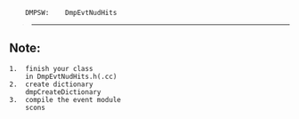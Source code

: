         DMPSW:    DmpEvtNudHits
>--------------------------------------------

Note:
-------------
    1.  finish your class
        in DmpEvtNudHits.h(.cc)
    2.  create dictionary
        dmpCreateDictionary
    3.  compile the event module
        scons
